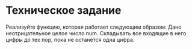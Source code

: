 # Техническое задание
Реализуйте функцию, которая работает следующим образом:
Дано неотрицательное целое число num. Складывать все входящие в него цифры до тех пор,
пока не останется одна цифра.
